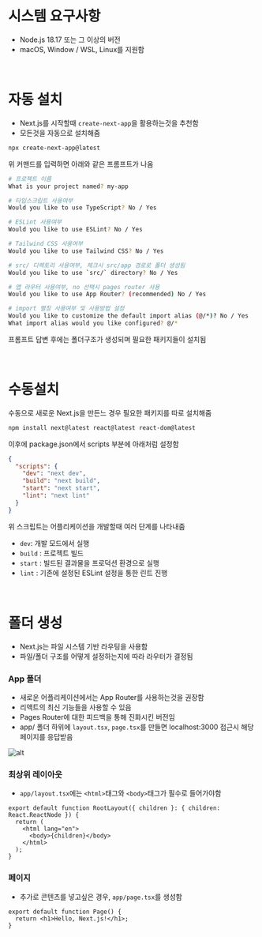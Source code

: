 # 시스템 요구사항

- Node.js 18.17 또는 그 이상의 버전
- macOS, Window / WSL, Linux를 지원함

<br/>

# 자동 설치

- Next.js를 시작할때 `create-next-app`을 활용하는것을 추천함
- 모든것을 자동으로 설치해줌

```bash
npx create-next-app@latest
```

위 커맨드를 입력하면 아래와 같은 프롬프트가 나옴

```bash
# 프로젝트 이름
What is your project named? my-app

# 타입스크립트 사용여부
Would you like to use TypeScript? No / Yes

# ESLint 사용여부
Would you like to use ESLint? No / Yes

# Tailwind CSS 사용여부
Would you like to use Tailwind CSS? No / Yes

# src/ 디렉토리 사용여부, 체크시 src/app 경로로 폴더 생성됨
Would you like to use `src/` directory? No / Yes

# 앱 라우터 사용여부, no 선택시 pages router 사용
Would you like to use App Router? (recommended) No / Yes

# import 별칭 사용여부 및 사용방법 설정
Would you like to customize the default import alias (@/*)? No / Yes
What import alias would you like configured? @/*
```

프롬프트 답변 후에는 폴더구조가 생성되며 필요한 패키지들이 설치됨

<br/>

# 수동설치

수동으로 새로운 Next.js을 만든느 경우 필요한 패키지를 따로 설치해줌

```bash
npm install next@latest react@latest react-dom@latest
```

이후에 package.json에서 scripts 부분에 아래처럼 설정함

```json
{
  "scripts": {
    "dev": "next dev",
    "build": "next build",
    "start": "next start",
    "lint": "next lint"
  }
}
```

위 스크립트는 어플리케이션을 개발할때 여러 단계를 나타내줌

- `dev`: 개발 모드에서 실행
- `build` : 프로젝트 빌드
- `start` : 빌드된 결과물을 프로덕션 환경으로 실행
- `lint` : 기존에 설정된 ESLint 설정을 통한 린트 진행

<br/>

# 폴더 생성

- Next.js는 파일 시스템 기반 라우팅을 사용함
- 파일/폴더 구조를 어떻게 설정하는지에 따라 라우터가 결정됨

### App 폴더

- 새로운 어플리케이션에서는 App Router를 사용하는것을 권장함
- 리액트의 최신 기능들을 사용할 수 있음
- Pages Router에 대한 피드백을 통해 진화시킨 버전임
- app/ 폴더 하위에 `layout.tsx`, `page.tsx`를 만들면 localhost:3000 접근시 해당 페이지를 응답받음

![alt](https://nextjs.org/_next/image?url=%2Fdocs%2Flight%2Fapp-getting-started.png&w=1920&q=75)

### 최상위 레이아웃

- `app/layout.tsx`에는 `<html>`태그와 `<body>`태그가 필수로 들어가야함

```tsx
export default function RootLayout({ children }: { children: React.ReactNode }) {
  return (
    <html lang="en">
      <body>{children}</body>
    </html>
  );
}
```

### 페이지

- 추가로 콘텐츠를 넣고싶은 경우, `app/page.tsx`를 생성함

```tsx
export default function Page() {
  return <h1>Hello, Next.js!</h1>;
}
```
